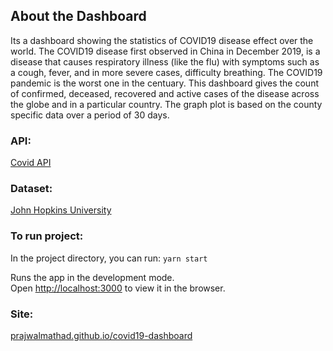## About the Dashboard
Its a dashboard showing the statistics of COVID19 disease effect over the world. The COVID19 disease first observed in China in December 2019, is a disease that causes respiratory illness (like the flu) with symptoms such as a cough, fever, and in more severe cases, difficulty breathing. The COVID19 pandemic is the worst one in the centuary. This dashboard gives the count of confirmed, deceased, recovered and active cases of the disease across the globe and in a particular country. The graph plot is based on the county specific data over a period of 30 days.

### API:
[Covid API](https://covidapi.info/)

### Dataset:
[John Hopkins University](https://github.com/CSSEGISandData/COVID-19)


### To run project:

In the project directory, you can run: `yarn start`

Runs the app in the development mode.<br />
Open [http://localhost:3000](http://localhost:3000) to view it in the browser.

### Site:
[prajwalmathad.github.io/covid19-dashboard](https://prajwalmathad.github.io/covid19-dashboard/)
